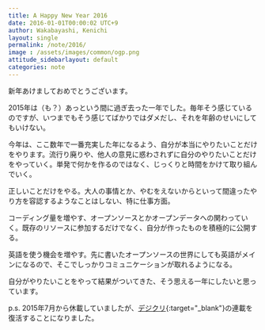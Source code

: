 ```yaml
---
title: A Happy New Year 2016
date: 2016-01-01T00:00:02 UTC+9
author: Wakabayashi, Kenichi
layout: single
permalink: /note/2016/
image : /assets/images/common/ogp.png
attitude_sidebarlayout: default
categories: note
---
```

新年あけましておめでとうございます。

2015年は（も？）あっという間に過ぎ去った一年でした。毎年そう感じているのですが、いつまでもそう感じてばかりではダメだし、それを年齢のせいにしてもいけない。

今年は、ここ数年で一番充実した年になるよう、自分が本当にやりたいことだけをやります。流行り廃りや、他人の意見に惑わされずに自分のやりたいことだけをやっていく。単発で何かを作るのではなく、じっくりと時間をかけて取り組んでいく。

正しいことだけをやる。大人の事情とか、やむをえないからといって間違ったやり方を容認するようなことはしない、特に仕事方面。

コーディング量を増やす、オープンソースとかオープンデータへの関わっていく。既存のリソースに参加するだけでなく、自分が作ったものを積極的に公開する。

英語を使う機会を増やす。先に書いたオープンソースの世界にしても英語がメインになるので、そこでしっかりコミュニケーションが取れるようになる。

自分がやりたいことをやって結果がついてきた、そう思える一年にしたいと思っています。

p.s.
2015年7月から休載していましたが、[デジクリ](http://blog.dgcr.com/){:target="_blank"}の連載を復活することになりました。